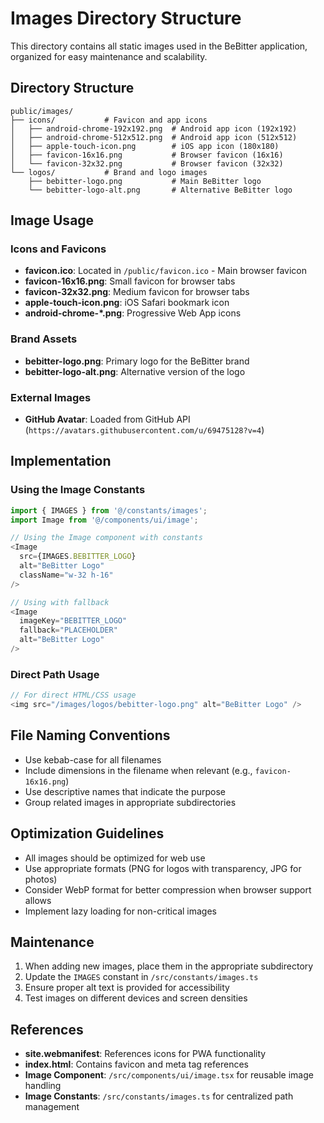 # Images Directory Structure

This directory contains all static images used in the BeBitter application, organized for easy maintenance and scalability.

## Directory Structure

```text
public/images/
├── icons/           # Favicon and app icons
│   ├── android-chrome-192x192.png  # Android app icon (192x192)
│   ├── android-chrome-512x512.png  # Android app icon (512x512)
│   ├── apple-touch-icon.png        # iOS app icon (180x180)
│   ├── favicon-16x16.png           # Browser favicon (16x16)
│   └── favicon-32x32.png           # Browser favicon (32x32)
└── logos/           # Brand and logo images
    ├── bebitter-logo.png           # Main BeBitter logo
    └── bebitter-logo-alt.png       # Alternative BeBitter logo
```

## Image Usage

### Icons and Favicons

- **favicon.ico**: Located in `/public/favicon.ico` - Main browser favicon
- **favicon-16x16.png**: Small favicon for browser tabs
- **favicon-32x32.png**: Medium favicon for browser tabs
- **apple-touch-icon.png**: iOS Safari bookmark icon
- **android-chrome-*.png**: Progressive Web App icons

### Brand Assets

- **bebitter-logo.png**: Primary logo for the BeBitter brand
- **bebitter-logo-alt.png**: Alternative version of the logo

### External Images

- **GitHub Avatar**: Loaded from GitHub API (`https://avatars.githubusercontent.com/u/69475128?v=4`)

## Implementation

### Using the Image Constants

```typescript
import { IMAGES } from '@/constants/images';
import Image from '@/components/ui/image';

// Using the Image component with constants
<Image
  src={IMAGES.BEBITTER_LOGO}
  alt="BeBitter Logo"
  className="w-32 h-16"
/>

// Using with fallback
<Image
  imageKey="BEBITTER_LOGO"
  fallback="PLACEHOLDER"
  alt="BeBitter Logo"
/>
```

### Direct Path Usage

```typescript
// For direct HTML/CSS usage
<img src="/images/logos/bebitter-logo.png" alt="BeBitter Logo" />
```

## File Naming Conventions

- Use kebab-case for all filenames
- Include dimensions in the filename when relevant (e.g., `favicon-16x16.png`)
- Use descriptive names that indicate the purpose
- Group related images in appropriate subdirectories

## Optimization Guidelines

- All images should be optimized for web use
- Use appropriate formats (PNG for logos with transparency, JPG for photos)
- Consider WebP format for better compression when browser support allows
- Implement lazy loading for non-critical images

## Maintenance

1. When adding new images, place them in the appropriate subdirectory
2. Update the `IMAGES` constant in `/src/constants/images.ts`
3. Ensure proper alt text is provided for accessibility
4. Test images on different devices and screen densities

## References

- **site.webmanifest**: References icons for PWA functionality
- **index.html**: Contains favicon and meta tag references
- **Image Component**: `/src/components/ui/image.tsx` for reusable image handling
- **Image Constants**: `/src/constants/images.ts` for centralized path management
